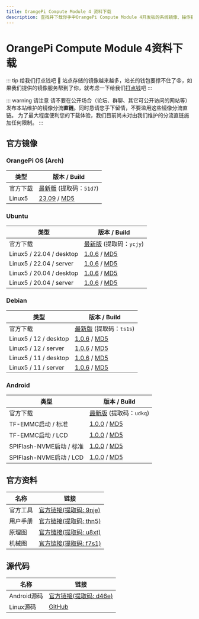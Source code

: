 ```yaml
---
title: OrangePi Compute Module 4 资料下载
description: 查找并下载你手中OrangePi Compute Module 4开发板的系统镜像、操作指南等资料。
---
```


# OrangePi Compute Module 4资料下载

::: tip 给我们打点钱吧 🥺
站点存储的镜像越来越多，站长的钱包要撑不住了😫，如果我们提供的镜像服务帮到了你，就考虑一下给我们[打点钱](/donate)吧
:::

::: warning 请注意
请不要在公开场合（论坛、群聊、其它可公开访问的网站等）发布本站维护的镜像分流**直链**。同时恳请您手下留情，不要滥用这些镜像分流直链。
为了最大程度便利您的下载体验，我们目前尚未对由我们维护的分流直链施加任何限制。
:::

## 官方镜像

### OrangePi OS (Arch)

| 类型     | 版本 / Build                                                 |
| -------- | ------------------------------------------------------------ |
| 官方下载 | [最新版](https://pan.baidu.com/share/init?surl=5WeXnB0Ut3ndufhUcUtAZw&pwd=51d7) (提取码：`51d7`) |
| Linux5   | [23.09](https://dl.openboard.dev/img/orangepi/opicm4/opios_arch/opios_arch_aarch64_xfce_opicm4_23.09_linux5.10.160.img.xz) / [MD5](https://dl.openboard.dev/img/orangepi/opicm4/opios_arch/opios_arch_aarch64_xfce_opicm4_23.09_linux5.10.160.img.xz.md5) |

### Ubuntu

| 类型            | 版本 / Build                                                 |
| --------------- | ------------------------------------------------------------ |
| 官方下载        | [最新版](https://pan.baidu.com/share/init?surl=sQJd2i-LLny6tCJPNfwADg&pwd=ycjy) (提取码：`ycjy`) |
| Linux5 / 22.04 / desktop | [1.0.6](https://dl.openboard.dev/img/orangepi/opicm4/ubuntu/Orangepicm4_1.0.6_ubuntu_jammy_desktop_xfce_linux5.10.160.7z) / [MD5](https://dl.openboard.dev/img/orangepi/opicm4/ubuntu/Orangepicm4_1.0.6_ubuntu_jammy_desktop_xfce_linux5.10.160.7z.md5) |
| Linux5 / 22.04 / server | [1.0.6](https://dl.openboard.dev/img/orangepi/opicm4/ubuntu/Orangepicm4_1.0.6_ubuntu_jammy_server_linux5.10.160.7z) / [MD5](https://dl.openboard.dev/img/orangepi/opicm4/ubuntu/Orangepicm4_1.0.6_ubuntu_jammy_server_linux5.10.160.7z.md5) |
| Linux5 / 20.04 / desktop | [1.0.6](https://dl.openboard.dev/img/orangepi/opicm4/ubuntu/Orangepicm4_1.0.6_ubuntu_focal_desktop_xfce_linux5.10.160.7z) / [MD5](https://dl.openboard.dev/img/orangepi/opicm4/ubuntu/Orangepicm4_1.0.6_ubuntu_focal_desktop_xfce_linux5.10.160.7z.md5) |
| Linux5 / 20.04 / server  | [1.0.6](https://dl.openboard.dev/img/orangepi/opicm4/ubuntu/Orangepicm4_1.0.6_ubuntu_focal_server_linux5.10.160.7z) / [MD5](https://dl.openboard.dev/img/orangepi/opicm4/ubuntu/Orangepicm4_1.0.6_ubuntu_focal_server_linux5.10.160.7z.md5) |


### Debian

| 类型         | 版本 / Build                                                 |
| ------------ | ------------------------------------------------------------ |
| 官方下载     | [最新版](https://pan.baidu.com/share/init?surl=ASUIF-v0i5HWloJHYuqCoQ&pwd=ts1s) (提取码：`ts1s`) |
| Linux5 / 12 / desktop | [1.0.6](https://dl.openboard.dev/img/orangepi/opicm4/debian/Orangepicm4_1.0.6_debian_bookworm_desktop_xfce_linux5.10.160.7z) / [MD5](https://dl.openboard.dev/img/orangepi/opicm4/debian/Orangepicm4_1.0.6_debian_bookworm_desktop_xfce_linux5.10.160.7z.md5) |
| Linux5 / 12 / server  | [1.0.6](https://dl.openboard.dev/img/orangepi/opicm4/debian/Orangepicm4_1.0.6_debian_bookworm_server_linux5.10.160.7z) / [MD5](https://dl.openboard.dev/img/orangepi/opicm4/debian/Orangepicm4_1.0.6_debian_bookworm_server_linux5.10.160.7z.md5) |
| Linux5 / 11 / desktop | [1.0.6](https://dl.openboard.dev/img/orangepi/opicm4/debian/Orangepicm4_1.0.6_debian_bullseye_desktop_xfce_linux5.10.160.7z) / [MD5](https://dl.openboard.dev/img/orangepi/opicm4/debian/Orangepicm4_1.0.6_debian_bullseye_desktop_xfce_linux5.10.160.7z.md5) |
|Linux5 /  11 / server  | [1.0.6](https://dl.openboard.dev/img/orangepi/opicm4/debian/Orangepicm4_1.0.6_debian_bullseye_server_linux5.10.160.7z) / [MD5](https://dl.openboard.dev/img/orangepi/opicm4/debian/Orangepicm4_1.0.6_debian_bullseye_server_linux5.10.160.7z.md5) |

### Android

| 类型                     | 版本 / Build                                                 |
| ------------------------ | ------------------------------------------------------------ |
| 官方下载                 | [最新版](https://pan.baidu.com/share/init?surl=UNQIfBDqnMz8f59mDlr9Cw&pwd=udkq) (提取码：`udkq`) |
| TF-EMMC启动 / 标准       | [1.0.0](https://dl.openboard.dev/img/orangepi/opicm4/android/orangepicm4_rk3566_android11_v1.0.0.tar.gz) / [MD5](https://dl.openboard.dev/img/orangepi/opicm4/android/orangepicm4_rk3566_android11_v1.0.0.tar.gz.md5) |
| TF-EMMC启动 / LCD        | [1.0.0](https://dl.openboard.dev/img/orangepi/opicm4/android/orangepicm4_rk3566_android11_lcd_v1.0.0.tar.gz) / [MD5](https://dl.openboard.dev/img/orangepi/opicm4/android/orangepicm4_rk3566_android11_lcd_v1.0.0.tar.gz.md5) |
| SPIFlash-NVME启动 / 标准 | [1.0.0](https://dl.openboard.dev/img/orangepi/opicm4/android/orangepicm4_rk3566_android11_spi_nvme_v1.0.0.tar.gz) / [MD5](https://dl.openboard.dev/img/orangepi/opicm4/android/orangepicm4_rk3566_android11_spi_nvme_v1.0.0.tar.gz.md5) |
| SPIFlash-NVME启动 / LCD  | [1.0.0](https://dl.openboard.dev/img/orangepi/opicm4/android/orangepicm4_rk3566_android11_lcd_spi_nvme_v1.0.0.tar.gz) / [MD5](https://dl.openboard.dev/img/orangepi/opicm4/android/orangepicm4_rk3566_android11_lcd_spi_nvme_v1.0.0.tar.gz.md5) |



## 官方资料

| 名称     | 链接                                                         |
| -------- | ------------------------------------------------------------ |
| 官方工具 | [官方链接(提取码: 9nje)](https://pan.baidu.com/share/init?surl=KM8Ka1H-qf9LJ1gUUw_FQA&pwd=9nje) |
| 用户手册 | [官方链接(提取码: thn5)](https://pan.baidu.com/share/init?surl=ruiSjZTWdwLiL-Ugi3TrdQ&pwd=thn5) |
| 原理图   | [官方链接(提取码: u8xt)](https://pan.baidu.com/share/init?surl=dmvamaMQH99G9Gr5r2FwsA&pwd=u8xt) |
| 机械图   | [官方链接(提取码: f7s1)](https://pan.baidu.com/share/init?surl=fMfCzrejxrBuqEe7XIj_Ew&pwd=f7s1) |



## 源代码

| 名称        | 链接                                                         |
| ----------- | ------------------------------------------------------------ |
| Android源码 | [官方链接(提取码: d46e)](https://pan.baidu.com/s/1Nf6AQIC0vsm7PiDHxxBy8g?pwd=d46e) |
| Linux源码   | [GitHub](https://github.com/orangepi-xunlong/orangepi-build) |
